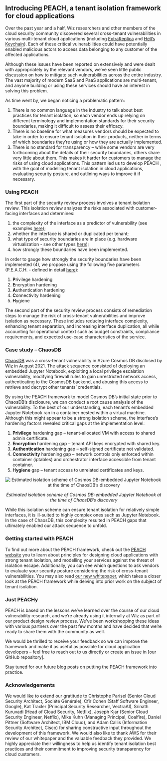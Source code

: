 ## Introducing PEACH, a tenant isolation framework for cloud applications

Over the past year and a half, Wiz researchers and other members of the cloud security community discovered several cross-tenant vulnerabilities in various multi-tenant cloud applications (including [ExtraReplica](https://www.wiz.io/blog/wiz-research-discovers-extrareplica-cross-account-database-vulnerability-in-azure-postgresql) and [Hell’s Keychain](https://www.wiz.io/blog/hells-keychain-supply-chain-attack-in-ibm-cloud-databases-for-postgresql)). Each of these critical vulnerabilities could have potentially enabled malicious actors to access data belonging to any customer of the affected applications.

Although these issues have been reported on extensively and were dealt with appropriately by the relevant vendors, we’ve seen little public discussion on how to mitigate such vulnerabilities across the entire industry. The vast majority of modern SaaS and PaaS applications are multi-tenant, and anyone building or using these services should have an interest in solving this problem.

As time went by, we began noticing a problematic pattern:
1.	There is no common language in the industry to talk about best practices for tenant isolation, so each vendor ends up relying on different terminology and implementation standards for their security boundaries, making it difficult to assess their efficacy.
2.	There is no baseline for what measures vendors should be expected to take in order to ensure tenant isolation in their products, neither in terms of which boundaries they’re using or how they are actually implemented.
3.	There is no standard for transparency – while some vendors are very forthcoming about the details of their security boundaries, others share very little about them. This makes it harder for customers to manage the risks of using cloud applications.
This pattern led us to develop PEACH , with the goal of modelling tenant isolation in cloud applications, evaluating security posture, and outlining ways to improve it if necessary.

### Using PEACH

The first part of the security review process involves a tenant isolation review. This isolation review analyzes the risks associated with customer-facing interfaces and determines: 
1. the complexity of the interface as a predictor of vulnerability (see examples [here](/examples/interface-examples.md)); 
2. whether the interface is shared or duplicated per tenant; 
3. what type of security boundaries are in place (e.g. hardware virtualization - see other types [here](/specifications/security-boundaries.md)); 
4. how strongly these boundaries have been implemented.

In order to gauge how strongly the security boundaries have been implemented (4), we propose using the following five parameters (P.E.A.C.H. - defined in detail [here](/specifications/hardening-factors.md)):
1.	**P**rivilege hardening
2.	**E**ncryption hardening
3.	**A**uthentication hardening
4.	**C**onnectivity hardening
5.	**H**ygiene

The second part of the security review process consists of remediation steps to manage the risk of cross-tenant vulnerabilities and improve isolation as necessary. These includes reducing interface complexity,  enhancing tenant separation, and increasing interface duplication, all while accounting for operational context such as budget constraints, compliance requirements, and expected use-case characteristics of the service.

### Case study – ChaosDB

[ChaosDB](https://www.wiz.io/blog/chaosdb-explained-azures-cosmos-db-vulnerability-walkthrough) was a cross-tenant vulnerability in Azure Cosmos DB disclosed by Wiz in August 2021. The attack sequence consisted of deploying an embedded Jupyter Notebook, exploiting a local privilege escalation vulnerability, modifying firewall rules to gain unrestricted network access, authenticating to the CosmosDB backend, and abusing this access to retrieve and decrypt other tenants’ credentials.

By using the PEACH framework to model Cosmos DB’s initial state prior to  ChaosDB’s disclosure, we can conduct a root cause analysis of the vulnerability. To the best of our understanding, each tenant’s embedded Jupyter Notebook ran in a container nested within a virtual machine. Although this might appear to be a strong isolation scheme, the interface’s hardening factors revealed critical gaps at the implementation level:
1.	**Privilege** hardening gap – tenant-allocated VM with access to shared admin certificate.
2.	**Encryption** hardening gap – tenant API keys encrypted with shared key.
3.	**Authentication** hardening gap – self-signed certificate not validated.
4.	**Connectivity** hardening gap – network controls only enforced within container (iptables) and orchestrator interface accessible from tenant container.
5.	**Hygiene** gap – tenant access to unrelated certificates and keys.
 
<p align="center"><img align="center" src="https://github.com/wiz-sec/peach-framework/blob/adding-content/assets/chaosdb.png" alt="Estimated isolation scheme of Cosmos DB-embedded Jupyter Notebook at the time of ChaosDB’s discovery" class="center"></p>
<p align="center"><i>Estimated isolation scheme of Cosmos DB-embedded Jupyter Notebook at the time of ChaosDB’s discovery</i></p>

While this isolation scheme can ensure tenant isolation for relatively simple interfaces, it is ill-suited to highly complex ones such as Jupyter Notebook. In the case of ChaosDB, this complexity resulted in PEACH gaps that ultimately enabled our attack sequence to unfold.

### Getting started with PEACH

To find out more about the PEACH framework, check out the [PEACH website](peach.wiz.io) you to learn about principles for designing cloud applications with strong tenant isolation, and modelling your services against the threat of isolation escape. Additionally, you can see which questions to ask vendors to evaluate your security posture considering the risk of cross-tenant vulnerabilities. You may also read [our new whitepaper](), which takes a closer look at the PEACH framework while delving into prior work on the subject of tenant isolation.

### Just PEACHy

PEACH is based on the lessons we’ve learned over the course of our cloud vulnerability research, and we’re already using it internally at Wiz as part of our product design review process. We’ve been workshopping these ideas with various partners over the past few months and have decided that we’re ready to share them with the community as well.

We would be thrilled to receive your feedback so we can improve the framework and make it as useful as possible for cloud application developers – feel free to reach out to us directly or create an issue in [our GitHub repository].

Stay tuned for our future blog posts on putting the PEACH framework into practice.

### Acknowledgements
We would like to extend our gratitude to Christophe Parisel (Senior Cloud Security Architect, Société Générale), Cfir Cohen (Staff Software Engineer, Google), Kat Traxler (Principal Security Researcher, VectraAI), Srinath Kuruvadi (Head of Cloud Security, Netflix), Joseph Kjar (Senior Cloud Security Engineer, Netflix), Mike Kuhn (Managing Principal, Coalfire), Daniel Pittner (Software Architect, IBM Cloud), and Adam Callis (Information Security Architect, Cisco) for sharing constructive input throughout the development of this framework. We would also like to thank AWS for their review of our whitepaper and the valuable feedback they provided. We highly appreciate their willingness to help us identify tenant isolation best practices and their commitment to improving security transparency for cloud customers.
